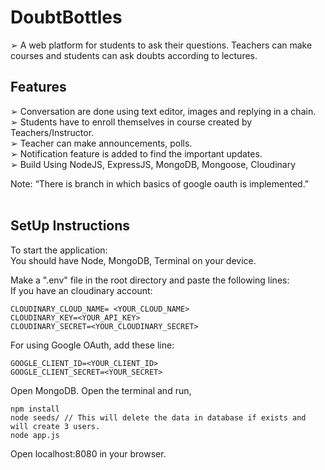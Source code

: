 # DoubtBottles
➢ A web platform for students to ask their questions. Teachers can make courses and students can ask doubts according to lectures. </br> 

## Features
➢ Conversation are done using text editor, images and replying in a chain. </br>
➢ Students have to enroll themselves in course created by Teachers/Instructor. </br>
➢ Teacher can make announcements, polls. </br>
➢ Notification feature is added to find the important updates.</br>
➢ Build Using NodeJS, ExpressJS, MongoDB, Mongoose, Cloudinary</br>

Note: “There is branch in which basics of google oauth is implemented.”</br>
</br>
## SetUp Instructions
To start the application: </br>
You should have Node, MongoDB, Terminal on your device.</br>

Make a ".env" file in the root directory and paste the following lines:</br>
If you have an cloudinary account: </br>
```
CLOUDINARY_CLOUD_NAME= <YOUR_CLOUD_NAME> 
CLOUDINARY_KEY=<YOUR_API_KEY> 
CLOUDINARY_SECRET=<YOUR_CLOUDINARY_SECRET>
```
For using Google OAuth, add these line:</br>
```
GOOGLE_CLIENT_ID=<YOUR_CLIENT_ID> 
GOOGLE_CLIENT_SECRET=<YOUR_SECRET>
```
Open MongoDB. Open the terminal and run,</br>
```
npm install
node seeds/ // This will delete the data in database if exists and will create 3 users.
node app.js
```
Open localhost:8080 in your browser.
